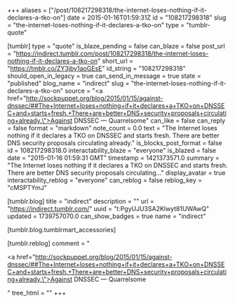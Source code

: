 +++
aliases = ["/post/108217298318/the-internet-loses-nothing-if-it-declares-a-tko-on"]
date = 2015-01-16T01:59:31Z
id = "108217298318"
slug = "the-internet-loses-nothing-if-it-declares-a-tko-on"
type = "tumblr-quote"

[tumblr]
type = "quote"
is_blaze_pending = false
can_blaze = false
post_url = "https://indirect.tumblr.com/post/108217298318/the-internet-loses-nothing-if-it-declares-a-tko-on"
short_url = "https://tmblr.co/ZY3jby1aoGEsE"
id_string = "108217298318"
should_open_in_legacy = true
can_send_in_message = true
state = "published"
blog_name = "indirect"
slug = "the-internet-loses-nothing-if-it-declares-a-tko-on"
source = "<a href=\"http://sockpuppet.org/blog/2015/01/15/against-dnssec/##The+Internet+loses+nothing+if+it+declares+a+TKO+on+DNSSEC+and+starts+fresh.+There+are+better+DNS+security+proposals+circulating+already.\">Against DNSSEC — Quarrelsome</a>"
can_like = false
can_reply = false
format = "markdown"
note_count = 0.0
text = "The Internet loses nothing if it declares a TKO on DNSSEC and starts fresh. There are better DNS security proposals circulating already."
is_blocks_post_format = false
id = 108217298318.0
interactability_blaze = "everyone"
is_blazed = false
date = "2015-01-16 01:59:31 GMT"
timestamp = 1421373571.0
summary = "The Internet loses nothing if it declares a TKO on DNSSEC and starts fresh. There are better DNS security proposals circulating..."
display_avatar = true
interactability_reblog = "everyone"
can_reblog = false
reblog_key = "cMSPTYmJ"

[tumblr.blog]
title = "indirect"
description = ""
url = "https://indirect.tumblr.com/"
uuid = "t:PgyUJU3SA2Klwyt81UWAwQ"
updated = 1739757070.0
can_show_badges = true
name = "indirect"

[tumblr.blog.tumblrmart_accessories]

[tumblr.reblog]
comment = "<p><a href=\"http://sockpuppet.org/blog/2015/01/15/against-dnssec/##The+Internet+loses+nothing+if+it+declares+a+TKO+on+DNSSEC+and+starts+fresh.+There+are+better+DNS+security+proposals+circulating+already.\">Against DNSSEC — Quarrelsome</a></p>"
tree_html = ""
+++
